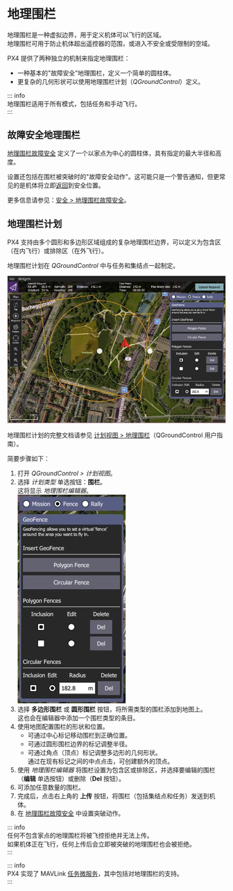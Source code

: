 # 地理围栏

地理围栏是一种虚拟边界，用于定义机体可以飞行的区域。  
地理围栏可用于防止机体超出遥控器的范围，或进入不安全或受限制的空域。

PX4 提供了两种独立的机制来指定地理围栏：  

- 一种基本的"故障安全"地理围栏，定义一个简单的圆柱体。  
- 更复杂的几何形状可以使用地理围栏计划（_QGroundControl_）定义。

::: info  
地理围栏适用于所有模式，包括任务和手动飞行。  
:::

## 故障安全地理围栏  

[地理围栏故障安全](../config/safety.md#geofence-failsafe) 定义了一个以家点为中心的圆柱体，具有指定的最大半径和高度。  

设置还包括在围栏被突破时的"故障安全动作"。这可能只是一个警告通知，但更常见的是机体将立即[返回](../flight_modes/return.md)到安全位置。  

更多信息请参见：[安全 > 地理围栏故障安全](../config/safety.md#geofence-failsafe)。  

## 地理围栏计划  

PX4 支持由多个圆形和多边形区域组成的复杂地理围栏边界，可以定义为包含区（在内飞行）或排除区（在外飞行）。  

地理围栏计划在 _QGroundControl_ 中与任务和集结点一起制定。  

![地理围栏计划](../../assets/qgc/plan_geofence/geofence_overview.jpg)  

地理围栏计划的完整文档请参见 [计划视图 > 地理围栏](https://docs.qgroundcontrol.com/master/en/qgc-user-guide/plan_view/plan_geofence.html)（QGroundControl 用户指南）。  

简要步骤如下：  

1. 打开 _QGroundControl > 计划视图_。  
1. 选择 _计划类型_ 单选按钮：**围栏**。  
   这将显示 _地理围栏编辑器_。  
   ![地理围栏计划](../../assets/qgc/plan_geofence/geofence_editor.jpg)  
1. 选择 **多边形围栏** 或 **圆形围栏** 按钮，将所需类型的围栏添加到地图上。  
   这也会在编辑器中添加一个围栏类型的条目。  
1. 使用地图配置围栏的形状和位置。  
   - 可通过中心标记移动围栏到正确位置。  
   - 可通过圆形围栏边界的标记调整半径。  
   - 可通过角点（顶点）标记调整多边形的几何形状。  
     通过在现有标记之间的中点点击，可创建额外的顶点。  
1. 使用 _地理围栏编辑器_ 将围栏设置为包含区或排除区，并选择要编辑的围栏（**编辑** 单选按钮）或删除（**Del** 按钮）。  
1. 可添加任意数量的围栏。  
1. 完成后，点击右上角的 **上传** 按钮，将围栏（包括集结点和任务）发送到机体。  
1. 在 [地理围栏故障安全](../config/safety.md#geofence-failsafe) 中设置突破动作。  

::: info  
任何不包含家点的地理围栏将被飞控拒绝并无法上传。  
如果机体正在飞行，任何上传后会立即被突破的地理围栏也会被拒绝。  
:::  

::: info  
PX4 实现了 MAVLink [任务微服务](https://mavlink.io/en/services/mission.html)，其中包括对地理围栏的支持。  
:::